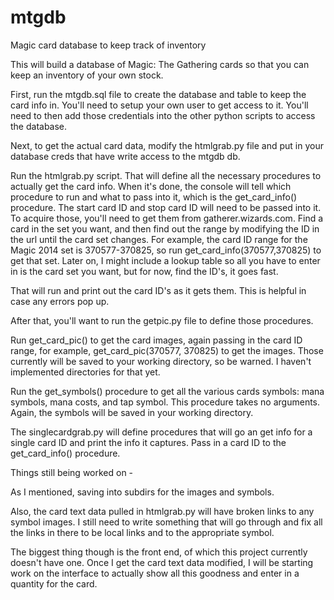 mtgdb
=====

Magic card database to keep track of inventory

This will build a database of Magic: The Gathering cards so that you can keep an inventory of your own stock.

First, run the mtgdb.sql file to create the database and table to keep the card info in. You'll need to setup your own user to get access to it. You'll need to then add those credentials into the other python scripts to access the database.

Next, to get the actual card data, modify the htmlgrab.py file and put in your database creds that have write access to the mtgdb db.

Run the htmlgrab.py script. That will define all the necessary procedures to actually get the card info. When it's done, the console will tell which procedure to run and what to pass into it, which is the get_card_info() procedure. The start card ID and stop card ID will need to be passed into it. To acquire those, you'll need to get them from gatherer.wizards.com. Find a card in the set you want, and then find out the range by modifying the ID in the url until the card set changes. For example, the card ID range for the Magic 2014 set is 370577-370825, so run get_card_info(370577,370825) to get that set. Later on, I might include a lookup table so all you have to enter in is the card set you want, but for now, find the ID's, it goes fast.

That will run and print out the card ID's as it gets them. This is helpful in case any errors pop up.

After that, you'll want to run the getpic.py file to define those procedures. 

Run get_card_pic() to get the card images, again passing in the card ID range, for example, get_card_pic(370577, 370825) to get the images. Those currently will be saved to your working directory, so be warned. I haven't implemented directories for that yet.

Run the get_symbols() procedure to get all the various cards symbols: mana symbols, mana costs, and tap symbol. This procedure takes no arguments. Again, the symbols will be saved in your working directory. 

The singlecardgrab.py will define procedures that will go an get info for a single card ID and print the info it captures. Pass in a card ID to the get_card_info() procedure.

Things still being worked on -

As I mentioned, saving into subdirs for the images and symbols.

Also, the card text data pulled in htmlgrab.py will have broken links to any symbol images. I still need to write something that will go through and fix all the links in there to be local links and to the appropriate symbol. 

The biggest thing though is the front end, of which this project currently doesn't have one. Once I get the card text data modified, I will be starting work on the interface to actually show all this goodness and enter in a quantity for the card.
